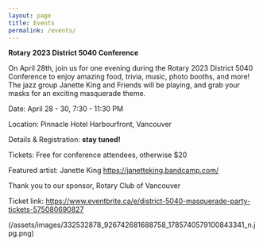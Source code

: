 ```yaml
---
layout: page
title: Events
permalink: /events/
---
```


**Rotary 2023 District 5040 Conference**

On April 28th, join us for one evening during the Rotary 2023 District 5040 Conference to enjoy amazing food, trivia, music, photo booths, and more! The jazz group Janette King and Friends will be playing, and grab your masks for an exciting masquerade theme.

Date: April 28 - 30, 7:30 - 11:30 PM

Location: Pinnacle Hotel Harbourfront, Vancouver

Details & Registration: **stay tuned!**

Tickets: Free for conference attendees, otherwise $20

Featured artist: Janette King https://janetteking.bandcamp.com/

Thank you to our sponsor, Rotary Club of Vancouver

Ticket link:
https://www.eventbrite.ca/e/district-5040-masquerade-party-tickets-575080690827

(/assets/images/332532878_926742681688758_1785740579100843341_n.jpg.png) 
